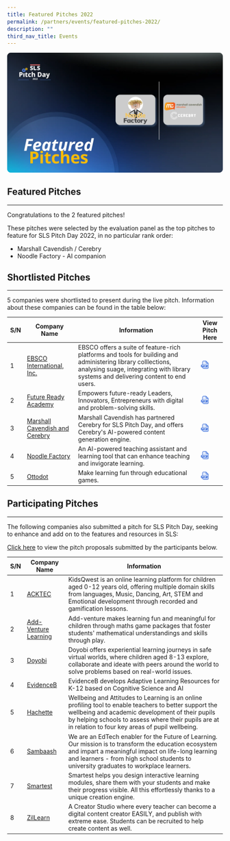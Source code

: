 ```yaml
---
title: Featured Pitches 2022
permalink: /partners/events/featured-pitches-2022/
description: ""
third_nav_title: Events
---
```

![](/images/3Partners/2022PitchDayFeaturedPitches.webp)

<h2>Featured Pitches</h2>
<hr>
 Congratulations to the 2 featured pitches!

 These pitches were selected by the evaluation panel as the top pitches to feature for SLS Pitch Day 2022, in no particular rank order:

- Marshall Cavendish / Cerebry
- Noodle Factory - AI companion
 
<h2> Shortlisted Pitches</h2>
<hr>     

5 companies were shortlisted to present during the live pitch. Information about these companies can be found in the table below:

<table>
  <thead>
    <tr>
      <th>S/N</th>
      <th>Company Name</th>
      <th>Information</th>
      <th>View Pitch Here</th>
    </tr>
  </thead>
  <tbody>
    <tr>
      <td>1</td>
      <td><a target="_blank" href="https://www.ebsco.com">EBSCO International, Inc.</a></td>
      <td>EBSCO offers a suite of feature-rich platforms and tools for building and administering library colllections, analysing suage, integrating with library systems and delivering content to end users.</td>
      <td><a href="https://go.gov.sg/ebsco22" target="_blank"><img src="/images/Icons/PDF32.svg" style="width:50%;"></a></td>
    </tr>
    <tr>
      <td>2</td>
      <td><a target="_blank" href="https://www.futurereadyacademy.com/">Future Ready Academy</a></td>
      <td>Empowers future-ready Leaders, Innovators, Entrepreneurs with digital and problem-solving skills.</td>
      <td><a href="https://go.gov.sg/fra22" target="_blank"><img src="/images/Icons/PDF32.svg" style="width:50%;"></a></td>
    </tr>
    <tr>
      <td>3</td>
      <td><a target="_blank" href="https://youtu.be/qocQgB3xVHg">Marshall Cavendish and Cerebry</a></td>
      <td>Marshall Cavendish has partnered Cerebry for SLS Pitch Day, and offers Cerebry's AI-powered content generation engine.</td>
      <td><a href="https://go.gov.sg/mcc22" target="_blank"><img src="/images/Icons/PDF32.svg" style="width:50%;"></a></td>
    </tr>
    <tr>
      <td>4</td>
      <td><a target="_blank" href="https://www.noodlefactory.ai">Noodle Factory</a></td>
      <td>An AI-powered teaching assistant and learning tool that can enhance teaching and invigorate learning.</td>
      <td><a href="https://go.gov.sg/nf22" target="_blank"><img src="/images/Icons/PDF32.svg" style="width:50%;"></a></td>
    </tr>
    <tr>
      <td>5</td>
      <td><a target="_blank" href="https://www.ottodot.com">Ottodot</a></td>
      <td>Make learning fun through educational games.</td>
      <td><a href="https://go.gov.sg/ottodot22" target="_blank"><img src="/images/Icons/PDF32.svg" style="width:50%;"></a></td>
    </tr>
  </tbody>
</table>

  

<h2> Participating Pitches</h2>
<hr> 

 The following companies also submitted a pitch for SLS Pitch Day, seeking to enhance and add on to the features and resources in SLS:

<a target="_blank" href="https://go.gov.sg/slspd2022-ft">Click here</a> to view the pitch proposals submitted by the participants below.

<table>
  <thead>
    <tr>
      <th>S/N</th>
      <th>Company Name</th>
      <th>Information</th>
    </tr>
  </thead>
  <tbody>
    <tr>
      <td>1</td>
      <td><a target="_blank" href="https://www.acktechnologies.com">ACKTEC</a></td>
      <td>KidsQwest is an online learning platform for children aged 0-12 years old, offering multiple domain skills from languages, Music, Dancing, Art, STEM and Emotional development through recorded and gamification lessons.</td>
    </tr>
    <tr>
      <td>2</td>
      <td><a target="_blank" href="https://www.add-venture.com.sg">Add-Venture Learning</a></td>
      <td>Add-venture makes learning fun and meaningful for children through maths game packages that foster students' mathematical understandings and skills through play.</td>
    </tr>
    <tr>
      <td>3</td>
      <td><a target="_blank" href="https://www.doyobi.com">Doyobi</a></td>
      <td>Doyobi offers experiential learning journeys in safe virtual worlds, where children aged 8-13 explore, collaborate and ideate with peers around the world to solve problems based on real-world issues.</td>
    </tr>
    <tr>
      <td>4</td>
      <td><a target="_blank" href="https://www.evidenceb.com">EvidenceB</a></td>
      <td>EvidenceB develops Adaptive Learning Resources for K-12 based on Cognitive Science and AI</td>
    </tr>
    <tr>
      <td>5</td>
      <td><a target="_blank" href="https://www.hoddereducation.sg">Hachette</a></td>
      <td>Wellbeing and Attitudes to Learning is an online profiling tool to enable teachers to better support the wellbeing and academic development of their pupils by helping schools to assess where their pupils are at in relation to four key areas of pupil wellbeing.</td>
    </tr>
    <tr>
      <td>6</td>
      <td><a target="_blank" href="https://www.sambaash.com">Sambaash</a></td>
      <td>We are an EdTech enabler for the Future of Learning. Our mission is to transform the education ecosystem and impart a meaningful impact on life-long learning and learners - from high school students to university graduates to workplace learners.</td>
    </tr>
    <tr>
      <td>7</td>
      <td><a target="_blank" href="https://smartest.io">Smartest</a></td>
      <td>Smartest helps you design interactive learning modules, share them with your students and make their progress visible. All this effortlessly thanks to a unique creation engine.</td>
    </tr>
    <tr>
      <td>8</td>
      <td><a target="_blank" href="https://www.zillearn.com">ZilLearn</a></td>
      <td>A Creator Studio where every teacher can become a digital content creator EASILY, and publish with extreme ease. Students can be recruited to help create content as well.</td>
    </tr>
  </tbody>
</table>